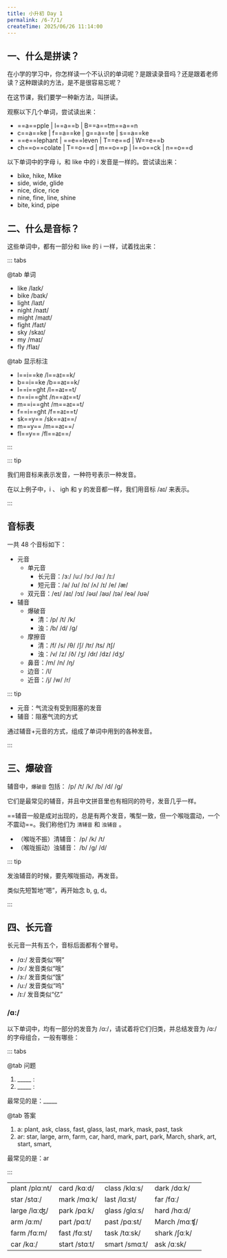 ```yaml
---
title: 小升初 Day 1
permalink: /6-7/1/
createTime: 2025/06/26 11:14:00
---
```


## 一、什么是拼读？

在小学的学习中，你怎样读一个不认识的单词呢？是跟读录音吗？还是跟着老师读？这种跟读的方法，是不是很容易忘呢？

在这节课，我们要学一种新方法，叫拼读。

观察以下几个单词，尝试读出来：

- ==a==pple | l==a==b | B==a==tm==a==n
- c==a==ke | f==a==ke | g==a==te | s==a==ke
- ==e==lephant | ==e==leven | T==e==d | W==e==b
- ch==o==colate | T==o==d | m==o==p | l==o==ck | n==o==d

以下单词中的字母 i，和 like 中的 i 发音是一样的。尝试读出来：

- bike, hike, Mike
- side, wide, glide
- nice, dice, rice
- nine, fine, line, shine
- bite, kind, pipe

## 二、什么是音标？

这些单词中，都有一部分和 like 的 i 一样，试着找出来：

::: tabs

@tab 单词

- like /laɪk/
- bike /baɪk/
- light /laɪt/
- night /naɪt/
- might /maɪt/
- fight /faɪt/
- sky /skaɪ/
- my /maɪ/
- fly /flaɪ/

@tab 显示标注

- l==i==ke /l==aɪ==k/
- b==i==ke /b==aɪ==k/
- l==i==ght /l==aɪ==t/
- n==i==ght /n==aɪ==t/
- m==i==ght /m==aɪ==t/
- f==i==ght /f==aɪ==t/
- sk==y== /sk==aɪ==/
- m==y== /m==aɪ==/
- fl==y== /fl==aɪ==/

:::

::: tip

我们用音标来表示发音，一种符号表示一种发音。

在以上例子中，i 、 igh 和 y 的发音都一样，我们用音标 /aɪ/ 来表示。

:::

## 音标表

一共 48 个音标如下：

- 元音
  - 单元音
    - 长元音：/ɜ:/ /u:/ /ɔ:/ /ɑ:/ /ɪ:/
    - 短元音：/ǝ/ /ʊ/ /ɒ/ /ʌ/ /ɪ/ /e/ /æ/
  - 双元音：/eɪ/ /aɪ/ /ɔɪ/ /ǝʊ/ /aʊ/ /ɪǝ/ /eǝ/ /ʊǝ/
- 辅音
  - 爆破音
    - 清：/p/ /t/ /k/
    - 浊：/b/ /d/ /g/
  - 摩擦音
    - 清：/f/ /s/ /θ/ /∫/ /tr/ /ts/ /t∫/
    - 浊：/v/ /z/ /ð/ /ʒ/ /dr/ /dz/ /dʒ/
  - 鼻音：/m/ /n/ /ŋ/
  - 边音：/l/
  - 近音：/j/ /w/ /r/

::: tip

- 元音：气流没有受到阻塞的发音
- 辅音：阻塞气流的方式

通过辅音+元音的方式，组成了单词中用到的各种发音。

:::

## 三、爆破音

辅音中，`爆破音` 包括： /p/ /t/ /k/ /b/ /d/ /g/

它们是最常见的辅音，并且中文拼音里也有相同的符号，发音几乎一样。

==辅音一般是成对出现的，总是有两个发音，嘴型一致，但一个喉咙震动，一个不震动==。我们称他们为 `清辅音` 和 `浊辅音` 。

- （喉咙不振）清辅音： /p/ /k/ /t/
- （喉咙振动）浊辅音： /b/ /g/ /d/

::: tip

发浊辅音的时候，要先喉咙振动，再发音。

类似先短暂地“嗯”，再开始念 b, g, d。

:::

## 四、长元音

长元音一共有五个，音标后面都有个冒号。

- /ɑ:/ 发音类似“啊”
- /ɔ:/ 发音类似“哦”
- /ɜ:/ 发音类似“饿”
- /u:/ 发音类似“呜”
- /ɪ:/ 发音类似“亿”

### /ɑ:/

以下单词中，均有一部分的发音为 /ɑ:/，请试着将它们归类，并总结发音为 /ɑ:/ 的字母组合，一般有哪些：

::: tabs

@tab 问题

1. \_\_\_\_\_ :
2. \_\_\_\_\_ :

最常见的是：\_\_\_\_\_

@tab 答案

1. a: plant, ask, class, fast, glass, last, mark, mask, past, task
2. ar: star, large, arm, farm, car, hard, mark, part, park, March, shark, art, start, smart,

最常见的是：ar

:::

|                |               |               |              |
|----------------|---------------|---------------|--------------|
| plant /plɑːnt/ | card /kɑːd/   | class /klɑːs/ | dark /dɑːk/  |
| star /stɑː/    | mark /mɑːk/   | last /lɑːst/  | far /fɑː/    |
| large /lɑːʤ/   | park /pɑːk/   | glass /glɑːs/ | hard /hɑːd/  |
| arm /ɑːm/      | part /pɑːt/   | past /pɑːst/  | March /mɑːʧ/ |
| farm /fɑːm/    | fast /fɑːst/  | task /tɑːsk/  | shark /ʃɑːk/ |
| car /kɑː/      | start /stɑːt/ | smart /smɑːt/ | ask /ɑːsk/   |

